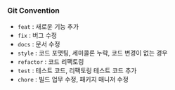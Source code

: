 ### Git Convention
- `feat` : 새로운 기능 추가  
- `fix` : 버그 수정  
- `docs` : 문서 수정  
- `style` : 코드 포맷팅, 세미콜론 누락, 코드 변경이 없는 경우  
- `refactor` : 코드 리팩토링  
- `test` : 테스트 코드, 리팩토링 테스트 코드 추가  
- `chore` : 빌드 업무 수정, 패키지 매니저 수정  
